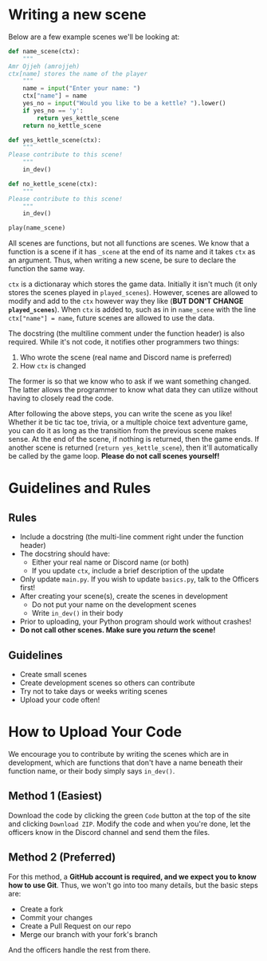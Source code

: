 # Writing a new scene

Below are a few example scenes we'll be looking at:

```py
def name_scene(ctx):
    """
Amr Ojjeh (amrojjeh)
ctx[name] stores the name of the player
    """
    name = input("Enter your name: ")
    ctx["name"] = name
    yes_no = input("Would you like to be a kettle? ").lower()
    if yes_no == 'y':
        return yes_kettle_scene
    return no_kettle_scene

def yes_kettle_scene(ctx):
    """
Please contribute to this scene!
    """
    in_dev()

def no_kettle_scene(ctx):
    """
Please contribute to this scene!
    """
    in_dev()

play(name_scene)

```

All scenes are functions, but not all functions are scenes. We know that a function is a scene if it has `_scene` at the end of its name and it takes `ctx` as an argument. Thus, when writing a new scene, be sure to declare the function the same way.

`ctx` is a dictionaray which stores the game data. Initially it isn't much (it only stores the scenes played in `played_scenes`). However, scenes are allowed to modify and add to the `ctx` however way they like (**BUT DON'T CHANGE `played_scenes`**). When `ctx` is added to, such as in in `name_scene` with the line `ctx["name"] = name`, future scenes are allowed to use the data.

The docstring (the multiline comment under the function header) is also required. While it's not code, it notifies other programmers two things:

1) Who wrote the scene (real name and Discord name is preferred)
2) How `ctx` is changed

The former is so that we know who to ask if we want something changed. The latter allows the programmer to know what data they can utilize without having to closely read the code.

After following the above steps, you can write the scene as you like! Whether it be tic tac toe, trivia, or a multiple choice text adventure game, you can do it as long as the transition from the previous scene makes sense. At the end of the scene, if nothing is returned, then the game ends. If another scene is returned (`return yes_kettle_scene`), then it'll automatically be called by the game loop. **Please do not call scenes yourself!**

# Guidelines and Rules

## Rules

- Include a docstring (the multi-line comment right under the function header)
- The docstring should have:
	- Either your real name or Discord name (or both)
	- If you update `ctx`, include a brief description of the update
- Only update `main.py`. If you wish to update `basics.py`, talk to the Officers first!
- After creating your scene(s), create the scenes in development
	- Do not put your name on the development scenes
	- Write `in_dev()` in their body
- Prior to uploading, your Python program should work without crashes!
- **Do not call other scenes. Make sure you *return* the scene!**

## Guidelines

- Create small scenes
- Create development scenes so others can contribute
- Try not to take days or weeks writing scenes
- Upload your code often!

# How to Upload Your Code

We encourage you to contribute by writing the scenes which are in development, which are functions that don't have a name beneath their function name, or their body simply says `in_dev()`.

## Method 1 (Easiest)

Download the code by clicking the green `Code` button at the top of the site and clicking `Download ZIP`. Modify the code and when you're done, let the officers know in the Discord channel and send them the files.


## Method 2 (Preferred)
For this method, a **GitHub account is required, and we expect you to know how to use Git**. Thus, we won't go into too many details, but the basic steps are:

- Create a fork
- Commit your changes
- Create a Pull Request on our repo
- Merge our branch with your fork's branch

And the officers handle the rest from there.
